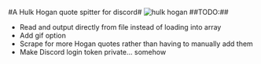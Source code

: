 #A Hulk Hogan quote spitter for discord#
![hulk hogan](https://www.gamespot.com/a/uploads/original/1578/15789737/3367450-hulkhogan.jpg)
##TODO:##
- Read and output directly from file instead of loading into array
- Add gif option
- Scrape for more Hogan quotes rather than having to manually add them
- Make Discord login token private... somehow